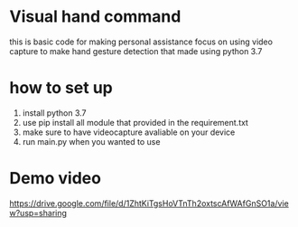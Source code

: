 # Visual hand command
this is basic code for making personal assistance focus on using video capture to make hand gesture detection that made using python 3.7

# how to set up
1. install python 3.7
2. use pip install all module that provided in the requirement.txt
3. make sure to have videocapture avaliable on your device
4. run main.py when you wanted to use

# Demo video
https://drive.google.com/file/d/1ZhtKiTgsHoVTnTh2oxtscAfWAfGnSO1a/view?usp=sharing
